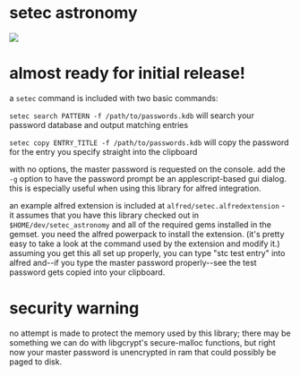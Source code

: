 # setec astronomy

<img src="http://www.cyberpunkreview.com/wp-content/uploads/toomanysecrets.gif" />

# almost ready for initial release!

a `setec` command is included with two basic commands:

`setec search PATTERN -f /path/to/passwords.kdb` will search your password database and output matching entries

`setec copy ENTRY_TITLE -f /path/to/passwords.kdb` will copy the password for the entry you specify straight into the clipboard

with no options, the master password is requested on the console.  add the `-g` option to have the password prompt be an applescript-based gui dialog.  this is especially useful when using this library for alfred integration.

an example alfred extension is included at `alfred/setec.alfredextension` - it assumes that you have this library checked out in `$HOME/dev/setec_astronomy` and all of the required gems installed in the gemset.  you need the alfred powerpack to install the extension.  (it's pretty easy to take a look at the command used by the extension and modify it.)  assuming you get this all set up properly, you can type "stc test entry" into alfred and--if you type the master password properly--see the test password gets copied into your clipboard.

# security warning

no attempt is made to protect the memory used by this library; there may be something we can do with libgcrypt's secure-malloc functions, but right now your master password is unencrypted in ram that could possibly be paged to disk.
